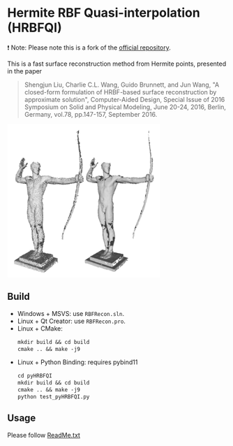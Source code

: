 # Hermite RBF Quasi-interpolation (HRBFQI)

:exclamation: Note: Please note this is a fork of the [official repository](https://github.com/GCVGroup/HRBFQI). 

This is a fast surface reconstruction method from Hermite points, presented in the paper

> Shengjun Liu, Charlie C.L. Wang, Guido Brunnett, and Jun Wang, "A closed-form formulation of HRBF-based surface reconstruction by approximate solution", Computer-Aided Design, Special Issue of 2016 Symposium on Solid and Physical Modeling, June 20-24, 2016, Berlin, Germany, vol.78, pp.147-157, September 2016.

<img src="https://github.com/zishun/HRBFQI/raw/master/Bin/archer.png" width="350"/>


## Build

* Windows + MSVS: use ```RBFRecon.sln```.
* Linux + Qt Creator: use ```RBFRecon.pro```.
* Linux + CMake: 
    ```
    mkdir build && cd build
    cmake .. && make -j9
    ```
* Linux + Python Binding: requires pybind11
    ```
    cd pyHRBFQI
    mkdir build && cd build
    cmake .. && make -j9
    python test_pyHRBFQI.py
    ```

## Usage
Please follow [ReadMe.txt](https://github.com/zishun/HRBFQI/blob/master/ReadMe.txt)
